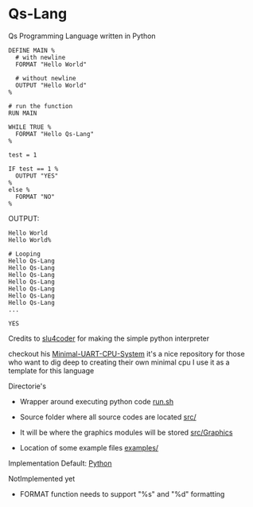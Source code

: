 # Qs-Lang
Qs Programming Language written in Python

```qs 
DEFINE MAIN %
  # with newline
  FORMAT "Hello World"
  
  # without newline
  OUTPUT "Hello World"
%

# run the function
RUN MAIN

WHILE TRUE %
  FORMAT "Hello Qs-Lang"
%

test = 1 

IF test == 1 %
  OUTPUT "YES"
% 
else %
  FORMAT "NO"
%
```

OUTPUT:
```qs 
Hello World
Hello World%

# Looping
Hello Qs-Lang
Hello Qs-Lang
Hello Qs-Lang
Hello Qs-Lang
Hello Qs-Lang
Hello Qs-Lang
Hello Qs-Lang
...

YES
```

Credits to [slu4coder](https://github.com/slu4coder/)
for making the simple python interpreter

checkout his [Minimal-UART-CPU-System](https://github.com/slu4coder/Minimal-UART-CPU-System)
it's a nice repository for
those who want to dig deep to creating their own minimal cpu
I use it as a template for this language

Directorie's
  - Wrapper around executing python code
  [run.sh](./run.sh)

  - Source folder where all source codes are located
  [src/](./src/)

  - It will be where the graphics modules will be stored
  [src/Graphics](./src/Graphics/)
  
  - Location of some example files
  [examples/](./examples/)

Implementation
  Default: [Python](python.org)

NotImplemented yet
  - FORMAT function needs to support "%s" and "%d" formatting
